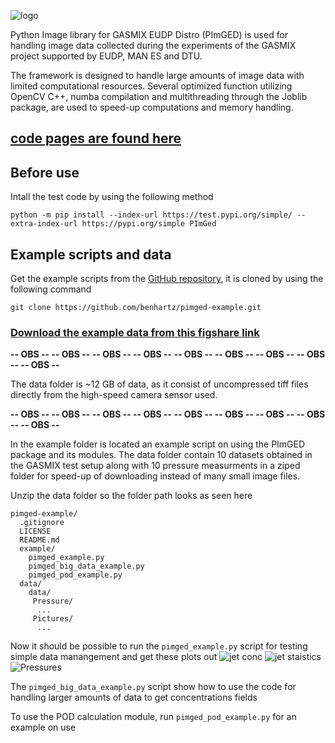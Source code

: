 ![logo](https://i.ibb.co/5rdDr7p/header.png)

Python Image library for GASMIX EUDP Distro (PImGED) is used for handling image data collected 
during the experiments of the GASMIX project supported by EUDP, MAN ES and DTU. 

The framework is designed to handle large amounts of image data with limited computational 
resources. Several optimized function utilizing OpenCV C++, numba compilation and multithreading 
through the Joblib package, are used to speed-up computations and memory handling.

## [code pages are found here](https://benhartz.github.io/pimged-pages/)

## Before use
Intall the test code by using the following method
```
python -m pip install --index-url https://test.pypi.org/simple/ --extra-index-url https://pypi.org/simple PImGed
```

## Example scripts and data
Get the example scripts from the [GitHub repository](https://github.com/benhartz/pimged-example), 
it is cloned by using the following command
```commandline
git clone https://github.com/benhartz/pimged-example.git
``` 


### [Download the example data from this figshare link](https://figshare.com/s/286bc4cf871abd25b1d1)


**-- OBS -- -- OBS --  -- OBS -- -- OBS --  -- OBS -- -- OBS --  -- OBS -- -- OBS --  -- OBS --** 

The data folder is ~12 GB of data, as it consist of  uncompressed tiff files directly from the 
high-speed camera sensor used.

**-- OBS -- -- OBS --  -- OBS -- -- OBS --  -- OBS -- -- OBS --  -- OBS -- -- OBS --  -- OBS --** 

In the example folder is located an example script on using the PImGED package and its modules. 
The data folder contain 10 datasets obtained in the GASMIX test setup along with 10 pressure 
measurments in a ziped folder for speed-up of downloading instead of many small image files.

Unzip the data folder so the folder path looks as seen here

```
pimged-example/
  .gitignore
  LICENSE
  README.md
  example/
    pimged_example.py
    pimged_big_data_example.py
    pimged_pod_example.py
  data/
    data/
     Pressure/
      ...
     Pictures/
      ...
```

Now it should be possible to run the `pimged_example.py` script for testing simple data 
manangement and get these plots out
![jet conc](https://i.ibb.co/dGX7NMC/jetconc.png)
![jet staistics](https://i.ibb.co/sQFtL2D/jetstatistics.png)
![Pressures](https://i.ibb.co/zQ2xTgh/pressure.png)

The `pimged_big_data_example.py` script show how to use the code for handling larger amounts of 
data to get concentrations fields

To use the POD calculation module, run `pimged_pod_example.py` for an example on use
